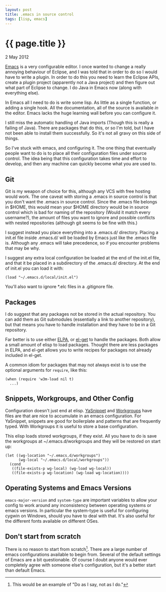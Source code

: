 ```yaml
---
layout: post
title: .emacs in source control
tags: [lisp, emacs]
---
```


{{ page.title }}
================
<p class="meta">2 May 2012</p>

[Emacs](http://www.gnu.org/software/emacs/) is a very configurable editor. I once wanted to change a really annoying behaviour of Eclipse, and I was told that in order to do so I would have to write a plugin. In order to do this you need to learn the Eclipse APIs, create a plugin project (apparently not a Java project) and then figure out what part of Eclipse to change. I do Java in Emacs now (along with everything else).

In Emacs all I need to do is write some lisp. As little as a single function, or adding a single hook. All the documentation, all of the source is available *in* the editor. Emacs lacks the huge learning wall before you can configure it.

I still miss the automatic handling of Java imports (Though this is really a failing of Java). There are packages that do this, or so I'm told, but I have not been able to install them successfully. So it's not all gravy on this side of things.

So I've stuck with emacs, and configuring it. The one thing that eventually people want to do is to place all their configuration files under source control. The idea being that this configuration takes time and effort to develop, and then any machine can quickly become what you are used to.

Git
---
Git is my weapon of choice for this, although any VCS with free hosting would work. The one caveat with storing a .emacs in source control is that you don't want the .emacs in source control. Since the .emacs file belongs in $HOME, this would mean your $HOME directory would be in source control which is bad for naming of the repository (Would it match every username?), the amount of files you want to ignore and possible conflicts with nested repositories (although git seems to be fine with this.)

I suggest instead you place everything into a .emacs.d/ directory. Placing a init.el file inside .emacs.d/ will be loaded by Emacs just like the .emacs file is. Although any .emacs will take precedence, so if you encounter problems that may be why.

I suggest any extra local configuration be loaded at the end of the init.el file, and that it be placed in a subdirectory of the .emacs.d/ directory. At the end of init.el you can load it with:

~~~~
(load "~/.emacs.d/local/init.el")
~~~~

You'll also want to ignore *.elc files in a .gitignore file.


Packages
--------
I do suggest that any packages not be stored in the actual repository. You can add them as Git submodules (essentially a link to another repository), but that means you have to handle installation and they have to be in a Git repository.

Far better is to use either [ELPA](http://tromey.com/elpa/), or [el-get](https://github.com/dimitri/el-get) to handle the packages. Both allow a small amount of elisp to load packages. Thought there are less packages in ELPA, and el-get allows you to write recipes for packages not already included in el-get.

A common idiom for packages that may not always exist is to use the optional arguments for `require`, like this:

~~~~
(when (require 'w3m-load nil t)
  ...)
~~~~


Snippets, Workgroups, and Other Config
--------------------------------------
Configuration doesn't just end at elisp. [YaSnippet](https://github.com/capitaomorte/yasnippet) and [Workgroups](https://github.com/tlh/workgroups.el) have files are that are nice to accumulate in an emacs configuration.
For YaSnippet, snippets are good for boilerplate and patterns that are frequently typed. With Workgroups it is useful to store a base configuration.

This elisp loads stored workgroups, if they exist. All you have to do is save the workgroups at ~/.emacs.d/workgroups and they will be restored on start up:

~~~~
(let ((wg-location "~/.emacs.d/workgroups")
      (wg-local "~/.emacs.d/local/workgroups"))
  (cond 
   ((file-exists-p wg-local) (wg-load wg-local))
   ((file-exists-p wg-location) (wg-load wg-location))))
~~~~


Operating Systems and Emacs Versions
------------------------------------
`emacs-major-version` and `system-type` are important variables to allow your config to work around any inconsistency between operating systems or emacs versions. In particular the system-type is useful for configuring cygwin on Windows, should you have to deal with that. It's also useful for the different fonts available on different OSes.

Don't start from scratch
------------------------
There is no reason to start from scratch[^1]. There are a large number of emacs configurations available to begin from. Several of the default settings of Emacs are a bit questionable. Of course I doubt anyone would ever completely agree with someone else's configuration, but it's a better start than default Emacs.

[^1]: This would be an example of "Do as I say, not as I do."
